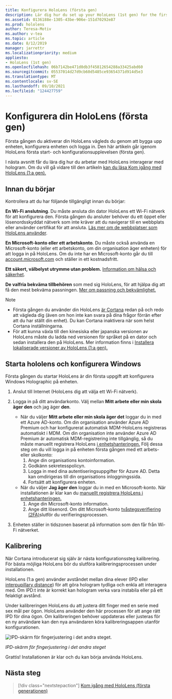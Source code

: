 ```yaml
---
title: Konfigurera HoloLens (första gen)
description: Lär dig hur du set up your HoloLens (1st gen) for the first time over Wi-Fi network with a Microsoft (MSA) or Azure Active Directory (AAD) account (AAD) (Konfigurera ditt HoloLens (första gen) för första gången över Wi-Fi-nätverk med antingen ett Microsoft-konto (MSA) eller Azure Active Directory-konto (AAD).
ms.assetid: 0136188e-1305-43be-906e-151d70292e87
ms.prod: hololens
author: Teresa-Motiv
ms.author: v-tea
ms.topic: article
ms.date: 8/12/2019
manager: jarrettr
ms.localizationpriority: medium
appliesto:
- HoloLens (1st gen)
ms.openlocfilehash: 06b7142be471d0db3f45812654288a33425abd60
ms.sourcegitcommit: 05537014d27d9cb60d5485ce93654371d914d5e3
ms.translationtype: MT
ms.contentlocale: sv-SE
ms.lasthandoff: 09/10/2021
ms.locfileid: "124427759"
---
```

# <a name="set-up-your-hololens-1st-gen"></a>Konfigurera din HoloLens (första gen)

Första gången du aktiverar din HoloLens vägleds du genom att bygga upp enheten, konfigurera enheten och logga in.  Den här artikeln går igenom HoloLens första start- och konfigurationsupplevelsen (första gen).

I nästa avsnitt får du lära dig hur du arbetar med HoloLens interagerar med hologram. Om du vill gå vidare till den artikeln [kan du läsa Kom igång med HoloLens (1:a gen).](hololens1-basic-usage.md)

## <a name="before-you-start"></a>Innan du börjar

Kontrollera att du har följande tillgängligt innan du börjar:

**En Wi-Fi anslutning**. Du måste ansluta din dator HoloLens ett Wi-Fi nätverk för att konfigurera den. Första gången du ansluter behöver du ett öppet eller lösenordsskyddat nätverk som inte kräver att du navigerar till en webbplats eller använder certifikat för att ansluta. [Läs mer om de webbplatser som HoloLens använder](hololens-offline.md).

**En Microsoft-konto eller ett arbetskonto**. Du måste också använda en Microsoft-konto (eller ett arbetskonto, om din organisation äger enheten) för att logga in på HoloLens. Om du inte har en Microsoft-konto går du till [account.microsoft.com](https://account.microsoft.com) och ställer in ett kostnadsfritt.

**Ett säkert, välbelyst utrymme utan problem.** [Information om hälsa och säkerhet](https://go.microsoft.com/fwlink/p/?LinkId=746661).

**De valfria bekväma tillbehören** som med sig HoloLens, för att hjälpa dig att få den mest bekväma passningen. [Mer om passning och bekvämlighet.](https://support.microsoft.com/help/12632/hololens-fit-your-hololens)

> [!NOTE]
>  
> - Första gången du använder din HoloLens [är Cortana](hololens-cortana.md) redan på och redo att vägleda dig (även om hon inte kan svara på dina frågor förrän efter att du har ställt din enhet). Du kan Cortana inaktivera när som helst Cortana inställningarna.
> - För att kunna växla till den kinesiska eller japanska versionen av HoloLens måste du ladda ned versionen för språket på en dator och sedan installera den på HoloLens. Mer information finns i [Installera lokaliserade versioner av HoloLens (1:a gen).](hololens1-install-localized.md)

## <a name="start-your-hololens-and-set-up-windows"></a>Starta hololens och konfigurera Windows

Första gången du startar HoloLens är din första uppgift att konfigurera Windows Holographic på enheten.

1. Anslut till Internet (HoloLens dig att välja ett Wi-Fi nätverk).

1. Logga in på ditt användarkonto. Välj mellan **Mitt arbete eller min skola äger den** och jag äger **den**.
    - När du väljer **Mitt arbete eller min skola äger det** loggar du in med ett Azure AD-konto. Om din organisation använder Azure AD Premium och har konfigurerat automatisk MDM-HoloLens registreras automatiskt i MDM. Om din organisation inte använder Azure AD Premium är automatisk MDM-registrering inte tillgänglig, så du måste manuellt registrera HoloLens [i enhetshanteringen.](hololens-enroll-mdm.md#different-ways-to-enroll) Följ dessa steg om du vill logga in på enheten första gången med ett arbets- eller skolkonto:
        1. Ange din organisations kontoinformation.
        1. Godkänn sekretesspolicyn.
        1. Logga in med dina autentiseringsuppgifter för Azure AD. Detta kan omdirigeras till din organisations inloggningssida.
        1. Fortsätt att konfigurera enheten.
    - När du väljer **Jag äger den** loggar du in med en Microsoft-konto. När installationen är klar kan du [manuellt registrera HoloLens i enhetshanteringen.](hololens-enroll-mdm.md#different-ways-to-enroll)
        1. Ange din Microsoft-konto information.
        1. Ange ditt lösenord. Om ditt Microsoft-konto [tvåstegsverifiering (2FA)](https://blogs.technet.microsoft.com/microsoft_blog/2013/04/17/microsoft-account-gets-more-secure/)slutför du verifieringsprocessen.

1. Enheten ställer in tidszonen baserat på information som den får från Wi-Fi nätverket.

## <a name="calibration"></a>Kalibrering

När Cortana introducerat sig själv är nästa konfigurationssteg kalibrering. För bästa möjliga HoloLens bör du slutföra kalibreringsprocessen under installationen.

HoloLens (1:a gen) använder avståndet mellan dina elever (IPD eller [interpupillary distance](https://en.wikipedia.org/wiki/Interpupillary_distance)) för att göra hologram tydliga och enkla att interagera med. Om IPD:t inte är korrekt kan hologram verka vara instabila eller på ett felaktigt avstånd.

Under kalibreringen HoloLens du att justera ditt finger med en serie med sex mål per ögon. HoloLens använder den här processen för att ange rätt IPD för dina ögon. Om kalibreringen behöver uppdateras eller justeras för en ny användare kan den nya användaren köra kalibreringsappen utanför konfigurationen.

![IPD-skärm för fingerjustering i det andra steget.](./images/ipd-finger-alignment-300px.jpg)

*IPD-skärm för fingerjustering i det andra steget*

Grattis! Installationen är klar och du kan börja använda HoloLens.

## <a name="next-steps"></a>Nästa steg

> [!div class="nextstepaction"]
> [Kom igång med HoloLens (första generationen)](hololens1-basic-usage.md)
